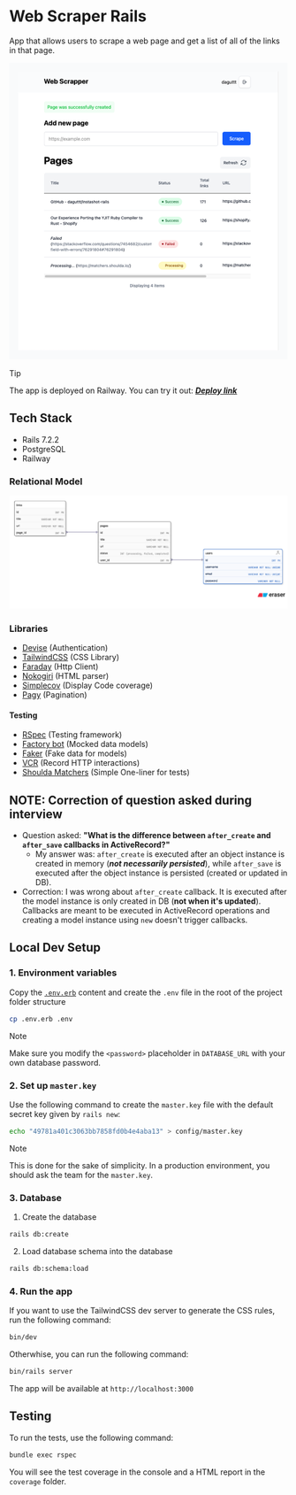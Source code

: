 # Web Scraper Rails

App that allows users to scrape a web page and get a list of all of the links in that page.


<a href="https://web-scrapper-rails-production.up.railway.app">![App Screenshot](./docs/images/app-screenshot.png)</a>

> [!TIP]
> 
> The app is deployed on Railway. You can try it out: [***Deploy link***](https://web-scrapper-rails-production.up.railway.app)

## Tech Stack 

- Rails 7.2.2
- PostgreSQL
- Railway

### Relational Model

![Relational Model](./docs/images/relational-model.png)

### Libraries
- [Devise](https://github.com/heartcombo/devise) (Authentication)
- [TailwindCSS](https://tailwindcss.com/) (CSS Library)
- [Faraday](https://lostisland.github.io/faraday/#/) (Http Client)
- [Nokogiri](https://github.com/sparklemotion/nokogiri) (HTML parser)
- [Simplecov](https://github.com/colszowka/simplecov) (Display Code coverage)
- [Pagy](https://ddnexus.github.io/pagy/) (Pagination)

#### Testing
- [RSpec](https://rspec.info/) (Testing framework)
- [Factory bot](https://github.com/thoughtbot/factory_bot) (Mocked data models)
- [Faker](https://github.com/faker-ruby/faker) (Fake data for models)
- [VCR](https://github.com/vcr/vcr) (Record HTTP interactions)
- [Shoulda Matchers](https://matchers.shoulda.io/) (Simple One-liner for tests)

## NOTE: Correction of question asked during interview

- Question asked: **"What is the difference between `after_create` and `after_save` callbacks in ActiveRecord?"**
    - My answer was: `after_create` is executed after an object instance is created in memory (***not necessarily persisted***), while `after_save` is executed after the object instance is persisted (created or updated in DB).
- Correction: I was wrong about `after_create` callback. It is executed after the model instance is only created in DB (**not when it's updated**). Callbacks are meant to be executed in ActiveRecord operations and creating a model instance using `new` doesn't trigger callbacks.


## Local Dev Setup

### 1. Environment variables

Copy the [`.env.erb`](./.env.erb) content and create the `.env` file in the root of the project folder structure

```bash
cp .env.erb .env
```

> [!NOTE]
> Make sure you modify the `<password>` placeholder in `DATABASE_URL` with your own database password.
   

### 2. Set up `master.key`
Use the following command to create the `master.key` file with the default secret key given by `rails new`:

```bash
echo "49781a401c3063bb7858fd0b4e4aba13" > config/master.key
```

> [!NOTE]
> This is done for the sake of simplicity. In a production environment, you should ask the team for the `master.key`.

### 3. Database

1. Create the database

```bash
rails db:create
```

2. Load database schema into the database

```bash
rails db:schema:load
```

### 4. Run the app
If you want to use the TailwindCSS dev server to generate the CSS rules, run the following command:

```bash
bin/dev
```

Otherwhise, you can run the following command:

```bash
bin/rails server
```

The app will be available at `http://localhost:3000`


## Testing

To run the tests, use the following command:

```bash
bundle exec rspec
```

You will see the test coverage in the console and a HTML report in the `coverage` folder.